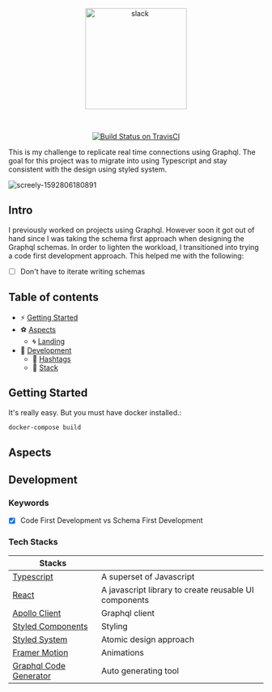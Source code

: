 <p align="center">
    <img src="https://user-images.githubusercontent.com/43525282/87019103-0e20d580-c187-11ea-985f-eefc02e347bb.jpg" alt="slack" width="200" />
</p>

<br/>

<p align="center">
  <a href="https://travis-ci.com/github/kokiebisu/slack">
    <img src="https://travis-ci.com/kokiebisu/slack.svg?branch=master" alt="Build Status on TravisCI" />
  </a>
  <br/>
</p>

This is my challenge to replicate real time connections using Graphql.
The goal for this project was to migrate into using Typescript and stay consistent with the design using styled system.

![screely-1592806180891](https://user-images.githubusercontent.com/43525282/85254083-549ad400-b414-11ea-9c4d-08ac67782e94.png)

## Intro

I previously worked on projects using Graphql. However soon it got out of hand since I was taking the schema first approach when designing the Graphql schemas. In order to lighten the workload, I transitioned into trying a code first development approach. This helped me with the following:
- [ ] Don't have to iterate writing schemas


## Table of contents

- ⚡️ [Getting Started](#getting-started)
- ⚽️ [Aspects](#aspects)
  - 🌀 [Landing](#landing)
- 🎁 [Development](#technology)
  - 🍴 [Hashtags](#hashtags)
  - 💭 [Stack](#backers)

## Getting Started

It's really easy. But you must have docker installed.:

```sh
docker-compose build
```


## Aspects

## Development

### Keywords
- [x] Code First Development vs Schema First Development

### Tech Stacks

| Stacks                                      |                                                                            |
| ------------------------------------------- | -------------------------------------------------------------------------- |
| [Typescript](https://www.typescriptlang.org)| A superset of Javascript                                                   |
| [React](https://reactjs.org)                | A javascript library to create reusable UI components                      |
| [Apollo Client](https://www.apollographql.com/docs/react/)| Graphql client                                               |
| [Styled Components](https://reactjs.org)    | Styling                                                                    |
| [Styled System](https://styled-system.com)  | Atomic design approach                                                     |
| [Framer Motion](https://www.framer.com/motion)      | Animations                                                         |
| [Graphql Code Generator](https://graphql-code-generator.com)| Auto generating tool                                       |

